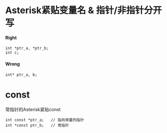 Asterisk紧贴变量名 & 指针/非指针分开写
====================
#### Right
```
int *ptr_a, *ptr_b;
int c;
```

#### Wrong

```
int* ptr_a, b;
```

const
==============
常指针的Asterisk紧贴const
```
int const *ptr_a;	// 指向常量的指针
int *const ptr_b;	// 常指针
```
